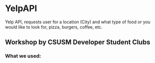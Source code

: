 # YelpAPI
Yelp API, requests user for a location (City) and what type of food or you would like to look for, pizza, burgers, coffee, etc.

## Workshop by CSUSM Developer Student Clubs
### What we used:
